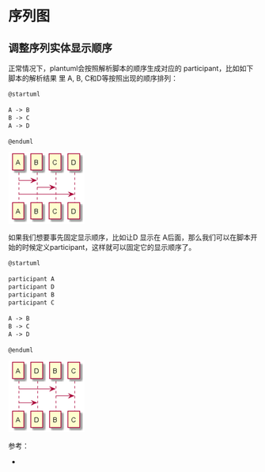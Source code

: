 # 序列图

## 调整序列实体显示顺序

正常情况下，plantuml会按照解析脚本的顺序生成对应的 participant，比如如下脚本的解析结果
里 A, B, C和D等按照出现的顺序排列：

```
@startuml

A -> B
B -> C
A -> D

@enduml
```

![](display_diagram_in_order.png)

如果我们想要事先固定显示顺序，比如让D 显示在 A后面，那么我们可以在脚本开始的时候定义participant，这样就可以固定它的显示顺序了。

```
@startuml

participant A
participant D
participant B
participant C

A -> B
B -> C
A -> D

@enduml
```

![](display_diagram_in_specified_order.png)

参考：

- [](http://plantuml.com/sequence-diagram)
